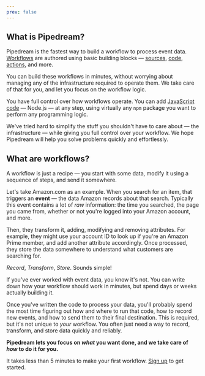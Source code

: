 ```yaml
---
prev: false
---
```


## What is Pipedream?

Pipedream is the fastest way to build a workflow to process event data. [Workflows](#what-are-workflows) are authored using basic building blocks — [sources](/notebook/sources/), [code](/notebook/code/), [actions](/notebook/destinations/), and more.

You can build these workflows in minutes, without worrying about managing any of the infrastructure required to operate them. We take care of that for you, and let you focus on the workflow logic.

You have full control over how workflows operate. You can add [JavaScript code](/notebook/code/) — Node.js — at any step, using virtually any `npm` package you want to perform any programming logic.

We've tried hard to simplify the stuff you shouldn't have to care about — the infrastructure — while giving you full control over your workflow. We hope Pipedream will help you solve problems quickly and effortlessly.

## What are workflows?

A workflow is just a recipe — you start with some data, modify it using a sequence of steps, and send it somewhere.

Let's take Amazon.com as an example. When you search for an item, that triggers an **event** — the data Amazon records about that search. Typically this event contains a lot of _raw_ information: the time you searched, the page you came from, whether or not you're logged into your Amazon account, and more.

Then, they transform it, adding, modifying and removing attributes. For example, they might use your account ID to look up if you're an Amazon Prime member, and add another attribute accordingly. Once processed, they store the data somewhere to understand what customers are searching for.

_Record_, _Transform_, _Store_. Sounds simple!

If you've ever worked with event data, you know it's not. You can write down how your workflow should work in minutes, but spend days or weeks actually building it.

Once you've written the code to process your data, you'll probably spend the most time figuring out how and where to run that code, how to record new events, and how to send them to their final destination. This is required, but it's not unique to _your_ workflow. You often just need a way to record, transform, and store data quickly and reliably.

**Pipedream lets you focus on _what_ you want done, and we take care of _how_ to do it for you.**

It takes less than 5 minutes to make your first workflow. [Sign up](/sign-up/) to get started.

<Footer />
